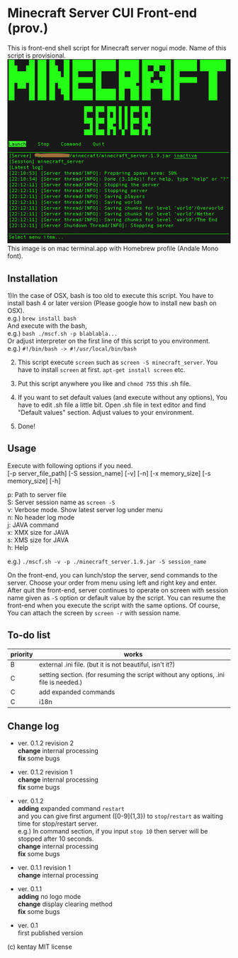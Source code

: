 # Minecraft Server CUI Front-end (prov.)
This is front-end shell script for Minecraft server nogui mode. Name of this script is provisional.  
![screenshot1](screenshot1.png)  
This image is on mac terminal.app with Homebrew profile (Andale Mono font).

## Installation  
1)In the case of OSX, bash is too old to execute this script. You have to install bash 4 or later version (Please google how to install new bash on OSX).  
e.g.) `brew install bash`  
And execute with the bash,  
e.g.) `bash ./mscf.sh -p blablabla...`  
Or adjust interpreter on the first line of this script to you environment.  
e.g.) `#!/bin/bash -> #!/usr/local/bin/bash`

2) This script execute `screen` such as `screen -S minecraft_server`. You have to install `screen` at first. `apt-get install screen` etc.

3) Put this script anywhere you like and `chmod 755` this .sh file.

4) If you want to set default values (and execute without any options), You have to edit .sh file a little bit. Open .sh file in text editor and find "Default values" section. Adjust values to your environment.  

5) Done!

## Usage
Execute with following options if you need.  
[-p server_file_path] [-S session_name] [-v] [-n] [-x memory_size] [-s memory_size] [-h]

p: Path to server file  
S: Server session name as `screen -S`  
v: Verbose mode. Show latest server log under menu  
n: No header log mode  
j: JAVA command  
x: XMX size for JAVA  
s: XMS size for JAVA  
h: Help

e.g.) `./mscf.sh -v -p ./minecraft_server.1.9.jar -S session_name`

On the front-end, you can lunch/stop the server, send commands to the server. Choose your order from menu using left and right key and enter.
After quit the front-end, server continues to operate on screen with session name given as `-S` option or default value by the script. You can resume the front-end when you execute the script with the same options. Of course, You can attach the screen by `screen -r` with session name.

## To-do list

|priority|works|
|-----|----|
|B|external .ini file. (but it is not beautiful, isn't it?)|
|C|setting section. (for resuming the script without any options, .ini file is needed.)|
|C|add expanded commands|
|C|i18n|

## Change log
- ver. 0.1.2 revision 2  
**change** internal processing  
**fix** some bugs

- ver. 0.1.2 revision 1  
**change** internal processing  
**fix** some bugs

- ver. 0.1.2  
**adding** expanded command `restart`  
and you can give first argument ([0-9]{1,3}) to `stop`/`restart` as waiting time for stop/restart server.  
e.g.) In command section, if you input `stop 10` then server will be stopped after 10 seconds.  
**change** internal processing  
**fix** some bugs

- ver. 0.1.1 revision 1  
**change** internal processing  

- ver. 0.1.1  
**adding** no logo mode  
**change** display clearing method  
**fix** some bugs

- ver. 0.1  
first published version

(c) kentay MIT license
